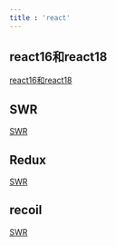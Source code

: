 ```yaml
---
title : 'react'
---
```


## react16和react18

[react16和react18](/react/01.进阶/)

## SWR

[SWR](/react/02.SWR/)

## Redux

[SWR](/react/03.Redux/)

## recoil

[SWR](/react/04.recoil/)